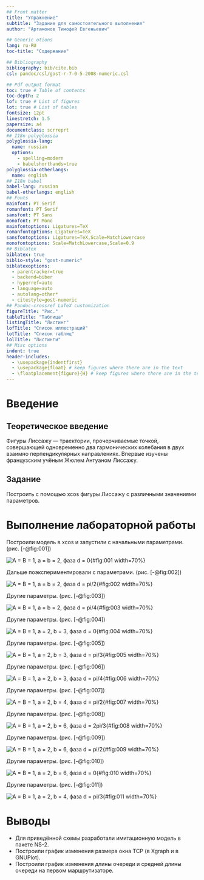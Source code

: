 ```yaml
---
## Front matter
title: "Упражнение"
subtitle: "Задание для самостоятельного выполнения"
author: "Артамонов Тимофей Евгеньевич"

## Generic otions
lang: ru-RU
toc-title: "Содержание"

## Bibliography
bibliography: bib/cite.bib
csl: pandoc/csl/gost-r-7-0-5-2008-numeric.csl

## Pdf output format
toc: true # Table of contents
toc-depth: 2
lof: true # List of figures
lot: true # List of tables
fontsize: 12pt
linestretch: 1.5
papersize: a4
documentclass: scrreprt
## I18n polyglossia
polyglossia-lang:
  name: russian
  options:
	- spelling=modern
	- babelshorthands=true
polyglossia-otherlangs:
  name: english
## I18n babel
babel-lang: russian
babel-otherlangs: english
## Fonts
mainfont: PT Serif
romanfont: PT Serif
sansfont: PT Sans
monofont: PT Mono
mainfontoptions: Ligatures=TeX
romanfontoptions: Ligatures=TeX
sansfontoptions: Ligatures=TeX,Scale=MatchLowercase
monofontoptions: Scale=MatchLowercase,Scale=0.9
## Biblatex
biblatex: true
biblio-style: "gost-numeric"
biblatexoptions:
  - parentracker=true
  - backend=biber
  - hyperref=auto
  - language=auto
  - autolang=other*
  - citestyle=gost-numeric
## Pandoc-crossref LaTeX customization
figureTitle: "Рис."
tableTitle: "Таблица"
listingTitle: "Листинг"
lofTitle: "Список иллюстраций"
lotTitle: "Список таблиц"
lolTitle: "Листинги"
## Misc options
indent: true
header-includes:
  - \usepackage{indentfirst}
  - \usepackage{float} # keep figures where there are in the text
  - \floatplacement{figure}{H} # keep figures where there are in the text
---
```


# Введение

## Теоретическое введение

Фигуры Лиссажу — траектории, прочерчиваемые точкой, совершающей одновременно два гармонических колебания в двух взаимно перпендикулярных направлениях. Впервые изучены французским учёным Жюлем Антуаном Лиссажу. 

## Задание

Построить с помощью xcos фигуры Лиссажу с различными значениями параметров.
   
# Выполнение лабораторной работы

Построили модель в xcos и запустили с начальными параметрами. (рис. [-@fig:001])

![A = B = 1, a = b = 2, фаза d = 0](image/1.PNG){#fig:001 width=70%}

Дальше поэкспериментировали с параметрами. (рис. [-@fig:002])

![A = B = 1, a = b = 2, фаза d = pi/2](image/2.PNG){#fig:002 width=70%}

Другие параметры. (рис. [-@fig:003])

![A = B = 1, a = b = 2, фаза d = pi/4](image/3.PNG){#fig:003 width=70%}

Другие параметры. (рис. [-@fig:004])

![A = B = 1, a = 2, b = 3, фаза d = 0](image/4.PNG){#fig:004 width=70%}

Другие параметры.  (рис. [-@fig:005])

![A = B = 1, a = 2, b = 3, фаза d = pi/3](image/5.PNG){#fig:005 width=70%}

Другие параметры. (рис. [-@fig:006])

![A = B = 1, a = 2, b = 3, фаза d = pi/4](image/6.PNG){#fig:006 width=70%}

Другие параметры. (рис. [-@fig:007])

![A = B = 1, a = 2, b = 4, фаза d = pi/2](image/7.PNG){#fig:007 width=70%}

Другие параметры. (рис. [-@fig:008])

![A = B = 1, a = 2, b = 6, фаза d = 2pi/3](image/8.PNG){#fig:008 width=70%}

Другие параметры. (рис. [-@fig:009])

![A = B = 1, a = 2, b = 6, фаза d = pi/2](image/9.PNG){#fig:009 width=70%}

Другие параметры. (рис. [-@fig:010])

![A = B = 1, a = 2, b = 6, фаза d = 0](image/10.PNG){#fig:010 width=70%}

Другие параметры. (рис. [-@fig:011])

![A = B = 1, a = 2, b = 4, фаза d = pi/3](image/11.PNG){#fig:011 width=70%}


# Выводы

- Для приведённой схемы разработали имитационную модель в пакете NS-2.
- Построили график изменения размера окна TCP (в Xgraph и в GNUPlot).
- Построили график изменения длины очереди и средней длины очереди на первом маршрутизаторе.
